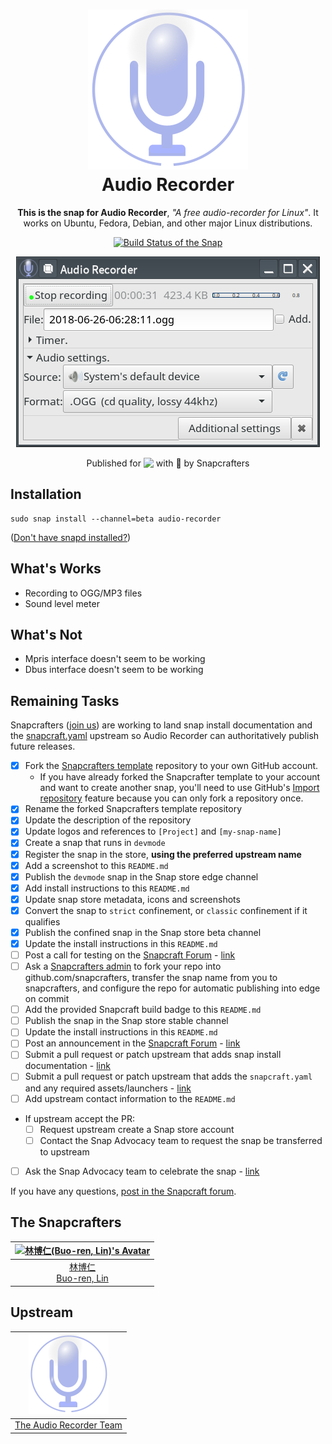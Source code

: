<h1 align="center">
  <img src="snap/gui/audio-recorder.svg" alt="Audio Recorder's Application Icon" title="Audio Recorder's Application Icon" style="height: 256px">
  <br />
  Audio Recorder
</h1>

<p align="center"><b>This is the snap for Audio Recorder</b>, <i>"A free audio-recorder for Linux"</i>. It works on Ubuntu, Fedora, Debian, and other major Linux
distributions.</p>

<p align="center">
	<a href="https://build.snapcraft.io/user/Lin-Buo-Ren/audio-recorder-snap">
		<img src="https://build.snapcraft.io/badge/Lin-Buo-Ren/audio-recorder-snap.svg" alt="Build Status of the Snap" title="Build Status of the Snap">
	</a>
</p>

<div align='center'>
	<img src='snap/screenshots/view-main-recording.png' alt='Screenshot of the Snapped Application' title='Screenshot of the Snapped Application' />
</div>

<p align="center">Published for <img src="http://anything.codes/slack-emoji-for-techies/emoji/tux.png" align="top" width="24" /> with 💝 by Snapcrafters</p>

## Installation

    sudo snap install --channel=beta audio-recorder

([Don't have snapd installed?](https://snapcraft.io/docs/core/install))

## What's Works

* Recording to OGG/MP3 files
* Sound level meter

## What's Not

* Mpris interface doesn't seem to be working
* Dbus interface doesn't seem to be working

## Remaining Tasks

Snapcrafters ([join us](https://forum.snapcraft.io/t/join-snapcrafters/1325)) are working to land snap install documentation and the [snapcraft.yaml](https://github.com/snapcrafters/fork-and-rename-me/blob/master/snap/snapcraft.yaml) upstream so Audio Recorder can authoritatively publish future releases.

  - [x] Fork the [Snapcrafters template](https://github.com/snapcrafters/fork-and-rename-me) repository to your own GitHub account.
    - If you have already forked the Snapcrafter template to your account and want to create another snap, you'll need to use GitHub's [Import repository](https://github.com/new/import) feature because you can only fork a repository once.
  - [x] Rename the forked Snapcrafters template repository
  - [x] Update the description of the repository
  - [x] Update logos and references to `[Project]` and `[my-snap-name]`
  - [x] Create a snap that runs in `devmode`
  - [x] Register the snap in the store, **using the preferred upstream name**
  - [x] Add a screenshot to this `README.md`
  - [x] Publish the `devmode` snap in the Snap store edge channel
  - [x] Add install instructions to this `README.md`
  - [x] Update snap store metadata, icons and screenshots
  - [x] Convert the snap to `strict` confinement, or `classic` confinement if it qualifies
  - [x] Publish the confined snap in the Snap store beta channel
  - [x] Update the install instructions in this `README.md`
  - [ ] Post a call for testing on the [Snapcraft Forum](https://forum.snapcraft.io) - [link]()
  - [ ] Ask a [Snapcrafters admin](https://github.com/orgs/snapcrafters/people?query=%20role%3Aowner) to fork your repo into github.com/snapcrafters, transfer the snap name from you to snapcrafters, and configure the repo for automatic publishing into edge on commit
  - [ ] Add the provided Snapcraft build badge to this `README.md`
  - [ ] Publish the snap in the Snap store stable channel
  - [ ] Update the install instructions in this `README.md`
  - [ ] Post an announcement in the [Snapcraft Forum](https://forum.snapcraft.io) - [link]()
  - [ ] Submit a pull request or patch upstream that adds snap install documentation - [link]()
  - [ ] Submit a pull request or patch upstream that adds the `snapcraft.yaml` and any required assets/launchers - [link]()
  - [ ] Add upstream contact information to the `README.md`  
  - If upstream accept the PR:
    - [ ] Request upstream create a Snap store account
    - [ ] Contact the Snap Advocacy team to request the snap be transferred to upstream
  - [ ] Ask the Snap Advocacy team to celebrate the snap - [link]()

If you have any questions, [post in the Snapcraft forum](https://forum.snapcraft.io).

## The Snapcrafters

| [![林博仁(Buo-ren, Lin)'s Avatar](https://www.gravatar.com/avatar/66a5b84972e73e895d5d68d48b1e1e21?size=128)](https://github.com/Lin-Buo-Ren/) |
| :----------------------------------------------------------: |
|   [林博仁<br>Buo-ren, Lin](https://Lin-Buo-Ren.github.io)    |

## Upstream

| [<img src='snap/gui/audio-recorder.svg' style='height: 128px' />](https://launchpad.net/~audio-recorder) |
| :----------------------------------------------------------: |
| [The Audio Recorder Team](https://launchpad.net/~audio-recorder) |
